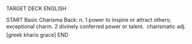 TARGET DECK
ENGLISH

START
Basic
Charisma
Back: n. 1 power to inspire or attract others; exceptional charm. 2 divinely conferred power or talent.  charismatic adj. [greek kharis grace]
END
